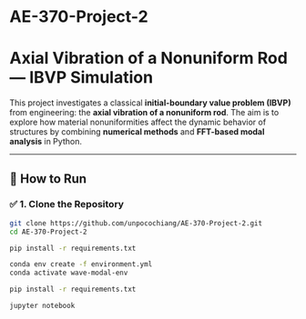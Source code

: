 # AE-370-Project-2
# Axial Vibration of a Nonuniform Rod — IBVP Simulation

This project investigates a classical **initial-boundary value problem (IBVP)** from engineering: the **axial vibration of a nonuniform rod**. The aim is to explore how material nonuniformities affect the dynamic behavior of structures by combining **numerical methods** and **FFT-based modal analysis** in Python.

---

## 🚀 How to Run

### ✅ 1. Clone the Repository

```bash
git clone https://github.com/unpocochiang/AE-370-Project-2.git
cd AE-370-Project-2

pip install -r requirements.txt

conda env create -f environment.yml
conda activate wave-modal-env

pip install -r requirements.txt

jupyter notebook
